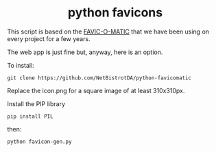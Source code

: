 <h1 align="center">
  python favicons
</h1>

This script is based on the <a href="https://favicomatic.com/">FAVIC-O-MATIC</a> that we have been using on every project for a few years.

The web app is just fine but, anyway, here is an option.

To install:

```
git clone https://github.com/NetBistrotDA/python-favicomatic

```

Replace the icon.png for a square image of at least 310x310px.

Install the PIP library

```
pip install PIL
```
then:

```
python favicon-gen.py
```